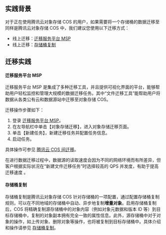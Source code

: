 ## 实践背景

对于正在使用腾讯云对象存储 COS 的用户，如果需要将一个存储桶的数据迁移至同样是腾讯云对象存储 COS 中，我们建议您使用以下迁移方式：

- 线上迁移：[迁移服务平台 MSP](#msp)
- 线上迁移：[存储桶复制](#replication)



## 迁移实践

<span id="msp">

#### 迁移服务平台 MSP

迁移服务平台 MSP 是集成了多种迁移工具，并且提供可视化界面的平台，能够帮助用户轻松监控和管理大规模的数据迁移任务。其中“文件迁移工具”能帮助用户将数据从各类公有云和数据源站中迁移至对象存储 COS。

迁移操作步骤如下：

1. 登录 [迁移服务平台 MSP](https://console.cloud.tencent.com/msp)。
2. 在左导航栏中单击【对象存储迁移】，进入对象存储迁移页面。
3. 单击【新建任务】，新建迁移任务并配置任务信息。
4. 启动任务。

具体操作可参见 [腾讯云 COS 间迁移](https://cloud.tencent.com/document/product/659/38010)。

在进行数据迁移过程中，数据源的读取速度会因为不同的网络环境而有所差异，但客户根据实际状况在“新建文件迁移任务”时选择较高的 QPS 并发度，有助于提高迁移速度 。

<span id="replication">

#### 存储桶复制

存储桶复制是腾讯云对象存储 COS 针对存储桶的一项配置，通过配置存储桶复制规则，可以在不同地域的存储桶中自动、异步地复制**增量对象**。启用存储桶复制后，COS 将精确复制源存储桶中的对象内容（例如对象元数据和版本 ID 等）到目标存储桶中，复制的对象副本拥有完全一致的属性信息。此外，源存储桶中对于对象的操作，如上传对象、删除对象等操作，也将被复制到目标存储桶中。具体介绍和操作请参见 [存储桶复制](https://cloud.tencent.com/document/product/436/19236)。


